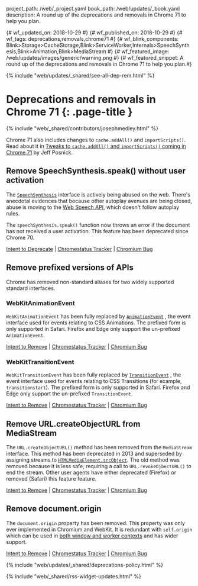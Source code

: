 project_path: /web/_project.yaml book_path: /web/updates/_book.yaml description: A round up of the deprecations and removals in Chrome 71 to help you plan.

{# wf_updated_on: 2018-10-29 #} {# wf_published_on: 2018-10-29 #} {# wf_tags: deprecations,removals,chrome71 #} {# wf_blink_components: Blink>Storage>CacheStorage,Blink>ServiceWorker,Internals>SpeechSynthesis,Blink>Animation,Blink>MediaStream #} {# wf_featured_image: /web/updates/images/generic/warning.png #} {# wf_featured_snippet: A round up of the deprecations and removals in Chrome 71 to help you plan.#}

{% include "web/updates/_shared/see-all-dep-rem.html" %}

# Deprecations and removals in Chrome 71 {: .page-title }

{% include "web/_shared/contributors/josephmedley.html" %}

Chrome 71 also includes changes to `cache.addAll()` and `importScripts()`. Read about it in [Tweaks to `cache.addAll()` and `importScripts()` coming in Chrome 71](/web/updates/2018/10/tweaks-to-addAll-importScripts) by Jeff Posnick.

## Remove SpeechSynthesis.speak() without user activation

The [`SpeechSynthesis`](https://developer.mozilla.org/en-US/docs/Web/API/SpeechSynthesis) interface is actively being abused on the web. There's anecdotal evidences that because other autoplay avenues are being closed, abuse is moving to the [Web Speech API](https://developer.mozilla.org/en-US/docs/Web/API/Web_Speech_API), which doesn't follow autoplay rules.

The `speechSynthesis.speak()` function now throws an error if the document has not received a user activation. This feature has been deprecated since Chrome 70.

[Intent to Deprecate](https://groups.google.com/a/chromium.org/d/topic/blink-dev/XpkevOngqUs/discussion) &#124; [Chromestatus Tracker](https://www.chromestatus.com/feature/5687444770914304) &#124; [Chromium Bug](https://crbug.com/812767)

## Remove prefixed versions of APIs

Chrome has removed non-standard aliases for two widely supported standard interfaces.

### WebKitAnimationEvent

`WebKitAnimationEvent` has been fully replaced by [`AnimationEvent`](https://developer.mozilla.org/en-US/docs/Web/API/AnimationEvent) , the event interface used for events relating to CSS Animations. The prefixed form is only supported in Safari. Firefox and Edge only support the un-prefixed `AnimationEvent`.

[Intent to Remove](https://groups.google.com/a/chromium.org/d/topic/blink-dev/EgMUDqySZwE/discussion) &#124; [Chromestatus Tracker](https://www.chromestatus.com/feature/6027726842494976) &#124; [Chromium Bug](https://bugs.chromium.org/p/chromium/issues/detail?id=695504&desc=2)

### WebKitTransitionEvent

`WebKitTransitionEvent` has been fully replaced by [`TransitionEvent`](https://developer.mozilla.org/en-US/docs/Web/API/TransitionEvent) , the event interface used for events relating to CSS Transitions (for example, `transitionstart`). The prefixed form is only supported in Safari. Firefox and Edge only support the un-prefixed `TransitionEvent`.

[Intent to Remove](https://groups.google.com/a/chromium.org/d/topic/blink-dev/0Szv8vDQh_c/discussion) &#124; [Chromestatus Tracker](https://www.chromestatus.com/feature/6579769156042752) &#124; [Chromium Bug](https://bugs.chromium.org/p/chromium/issues/detail?id=695504&desc=2)

## Remove URL.createObjectURL from MediaStream

The `URL.createObjectURL()` method has been removed from the `MediaStream` interface. This method has been deprecated in 2013 and superseded by assigning streams to [`HTMLMediaElement.srcObject`](https://developer.mozilla.org/en-US/docs/Web/API/HTMLMediaElement/srcObject). The old method was removed because it is less safe, requiring a call to `URL.revokeOjbectURL()` to end the stream. Other user agents have either deprecated (Firefox) or removed (Safari) this feature feature.

[Intent to Remove](https://groups.google.com/a/chromium.org/d/topic/blink-dev/tWzutytXsqc/discussion) &#124; [Chromestatus Tracker](https://www.chromestatus.com/feature/5618491470118912) &#124; [Chromium Bug](https://bugs.chromium.org/p/chromium/issues/detail?id=800767&desc=2)

## Remove document.origin

The `document.origin` property has been removed. This property was only ever implemented in Chromium and WebKit. It is redundant with `self.origin` which can be used in [both window and worker contexts](https://developer.mozilla.org/en-US/docs/Web/API/WindowOrWorkerGlobalScope/origin) and has wider support.

[Intent to Remove](https://groups.google.com/a/chromium.org/d/topic/blink-dev/0D_37iuh1zc/discussion) &#124; [Chromestatus Tracker](https://www.chromestatus.com/feature/5701042356355072) &#124; [Chromium Bug](https://bugs.chromium.org/p/chromium/issues/detail?id=692084)

{% include "web/updates/_shared/deprecations-policy.html" %}

{% include "web/_shared/rss-widget-updates.html" %}